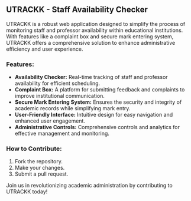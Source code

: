 ## UTRACKK - Staff Availability Checker

UTRACKK is a robust web application designed to simplify the process of monitoring staff and professor availability within educational institutions. With features like a complaint box and secure mark entering system, UTRACKK offers a comprehensive solution to enhance administrative efficiency and user experience.

### Features:

- **Availability Checker:** Real-time tracking of staff and professor availability for efficient scheduling.
- **Complaint Box:** A platform for submitting feedback and complaints to improve institutional communication.
- **Secure Mark Entering System:** Ensures the security and integrity of academic records while simplifying mark entry.
- **User-Friendly Interface:** Intuitive design for easy navigation and enhanced user engagement.
- **Administrative Controls:** Comprehensive controls and analytics for effective management and monitoring.

### How to Contribute:

1. Fork the repository.
2. Make your changes.
3. Submit a pull request.

Join us in revolutionizing academic administration by contributing to UTRACKK today!
